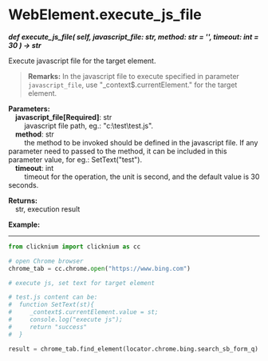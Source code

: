 # WebElement.execute_js_file

***def execute_js_file(
        self,
        javascript_file: str, 
        method: str = '', 
        timeout: int = 30
    ) -> str***  

Execute javascript file for the target element.

> **Remarks:**
> In the javascript file to execute specified in parameter `javascript_file`, use "_context$.currentElement." for the target element.  

**Parameters:**  
    &emsp;**javascript_file[Required]**: str    
        &emsp;&emsp; javascript file path, eg.: "c:\\test\test.js".  
    &emsp;**method**: str    
        &emsp;&emsp; the method to be invoked should be defined in the javascript file. If any parameter need to passed to the method, it can be included in this parameter value, for eg.: SetText(\"test\").  
    &emsp;**timeout**: int  
        &emsp;&emsp; timeout for the operation, the unit is second, and the default value is 30 seconds. 

**Returns:**  
    &emsp;str, execution result

**Example:**
***
```python
from clicknium import clicknium as cc

# open Chrome browser
chrome_tab = cc.chrome.open("https://www.bing.com")

# execute js, set text for target element

# test.js content can be:  
#  function SetText(st){  
#     _context$.currentElement.value = st;
#     console.log("execute js");
#     return "success"
#  }

result = chrome_tab.find_element(locator.chrome.bing.search_sb_form_q).execute_js_file("C:\\test\\test.js", "SetText(\"click\")")
```
